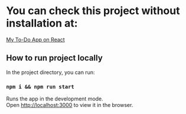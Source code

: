 # You can check this project without installation at:

[My To-Do App on React](https://todo-mindbox-black.vercel.app)

## How to run project locally

In the project directory, you can run:

### `npm i && npm run start`

Runs the app in the development mode.\
Open [http://localhost:3000](http://localhost:3000) to view it in the browser.
